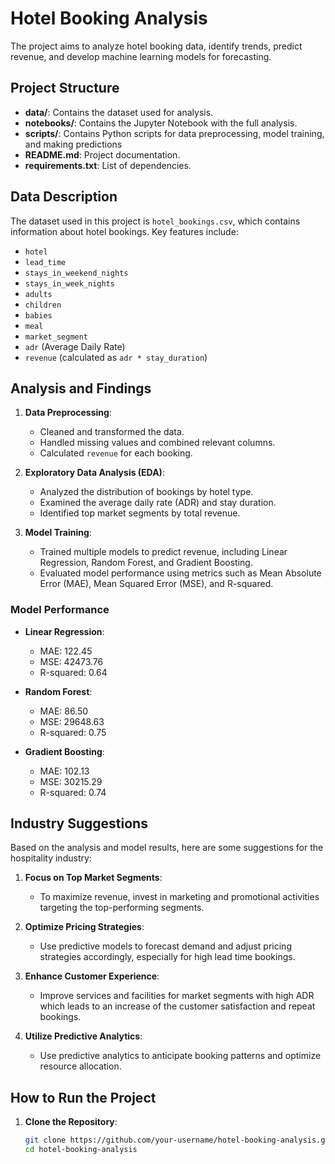 # Hotel Booking Analysis
The project aims to analyze hotel booking data, identify trends, predict revenue, and develop machine learning models for forecasting.
 
## Project Structure

- **data/**: Contains the dataset used for analysis.
- **notebooks/**: Contains the Jupyter Notebook with the full analysis.
- **scripts/**: Contains Python scripts for data preprocessing, model training, and making predictions
- **README.md**: Project documentation.
- **requirements.txt**: List of dependencies.

## Data Description

The dataset used in this project is `hotel_bookings.csv`, which contains information about hotel bookings. Key features include:
- `hotel`
- `lead_time`
- `stays_in_weekend_nights`
- `stays_in_week_nights`
- `adults`
- `children`
- `babies`
- `meal`
- `market_segment`
- `adr` (Average Daily Rate)
- `revenue` (calculated as `adr * stay_duration`)

## Analysis and Findings

1. **Data Preprocessing**:
   - Cleaned and transformed the data.
   - Handled missing values and combined relevant columns.
   - Calculated `revenue` for each booking.

2. **Exploratory Data Analysis (EDA)**:
   - Analyzed the distribution of bookings by hotel type.
   - Examined the average daily rate (ADR) and stay duration.
   - Identified top market segments by total revenue.

3. **Model Training**:
   - Trained multiple models to predict revenue, including Linear Regression, Random Forest, and Gradient Boosting.
   - Evaluated model performance using metrics such as Mean Absolute Error (MAE), Mean Squared Error (MSE), and R-squared.

### Model Performance

- **Linear Regression**:
  - MAE: 122.45
  - MSE: 42473.76
  - R-squared: 0.64

- **Random Forest**:
  - MAE: 86.50
  - MSE: 29648.63
  - R-squared: 0.75

- **Gradient Boosting**:
  - MAE: 102.13
  - MSE: 30215.29
  - R-squared: 0.74

## Industry Suggestions

Based on the analysis and model results, here are some suggestions for the hospitality industry:

1. **Focus on Top Market Segments**:
   -  To maximize revenue, invest in marketing and promotional activities targeting the top-performing segments.

2. **Optimize Pricing Strategies**:
   - Use predictive models to forecast demand and adjust pricing strategies accordingly, especially for high lead time bookings.

3. **Enhance Customer Experience**:
   - Improve services and facilities for market segments with high ADR which leads to an increase of the customer satisfaction and repeat bookings.

4. **Utilize Predictive Analytics**:
   - Use predictive analytics to anticipate booking patterns and optimize resource allocation.

## How to Run the Project

1. **Clone the Repository**:
   ```bash
   git clone https://github.com/your-username/hotel-booking-analysis.git
   cd hotel-booking-analysis
